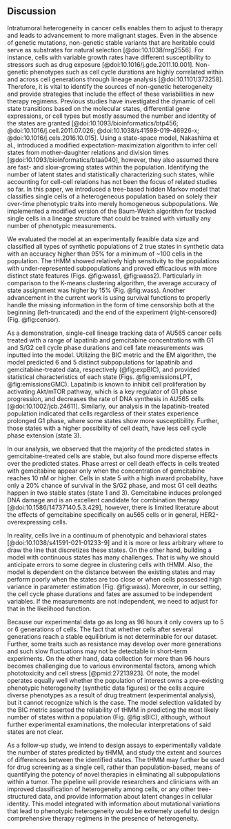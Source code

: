 ## Discussion

<!-- Big picture: Importance of this study:
1. Phenotypic intratumoral heterogeneity induces resistance to drug exposure, so we need to account for them in designing anticancer therapy.
2. It is important to take heritability and cell-cell relations into account while studying the evolution and state transitions.
3. Previous studies have investigated identifying phenotypic heterogeneity using models.
4. The tHMM can help with uncovering the underlying heterogeneity using single-cell lineage data using only experimental obervations. -->

Intratumoral heterogeneity in cancer cells enables them to adjust to therapy and leads to advancement to more malignant stages. Even in the absence of genetic mutations, non-genetic stable variants that are heritable could serve as substrates for natural selection [@doi:10.1038/nrg2556]. For instance, cells with variable growth rates have different susceptibility to stressors such as drug exposure [@doi:10.1016/j.gde.2011.10.001]. Non-genetic phenotypes such as cell cycle durations are highly correlated within and across cell generations through lineage analysis [@doi:10.1101/373258]. Therefore, it is vital to identify the sources of non-genetic heterogeneity and provide strategies that include the effect of these variabilities in new therapy regimens. Previous studies have investigated the dynamic of cell state transitions based on the molecular states, differential gene expressions, or cell types but mostly assumed the number and identity of the states are granted [@doi:10.1093/bioinformatics/btp456; @doi:10.1016/j.cell.2011.07.026; @doi:10.1038/s41598-019-46926-x; @doi:10.1016/j.cels.2016.10.015]. Using a state-space model, Nakashima et al., introduced a modified expectation-maximization algorithm to infer cell states from mother-daughter relations and division times [@doi:10.1093/bioinformatics/btaa040], however, they also assumed there are fast- and slow-growing states within the population. Identifying the number of latent states and statistically characterizing such states, while accounting for cell-cell relations has not been the focus of related studies so far. In this paper, we introduced a tree-based hidden Markov model that classifies single cells of a heterogeneous population based on solely their over-time phenotypic traits into merely homogeneous subpopulations. We implemented a modified version of the Baum-Welch algorithm for tracked single cells in a lineage structure that could be trained with virtually any number of phenotypic measurements.

<!-- Additional findings and how this fits to existing literature:
1. tHMM shows high sensitivity for under-represented sub-populations.
2. tHMM has proved to be more accurate than K-means clustering which shows the importance of accounting for history of cells and their relations.
3. tHMM properly handles time-censorship using survivoral function of distributions, which is barely the case in the literature.-->

We evaluated the model at an experimentally feasible data size and classified all types of synthetic populations of 2 true states in synthetic data with an accuracy higher than 95% for a minimum of ~100 cells in the population. The tHMM showed relatively high sensitivity to the populations with under-represented subpopulations and proved efficacious with more distinct state features (Figs. @fig:wass1, @fig:wass2). Particularly in comparison to the K-means clustering algorithm, the average accuracy of state assignment was higher by 15% (Fig. @fig:wass). Another advancement in the current work is using survival functions to properly handle the missing information in the form of time censorship both at the beginning (left-truncated) and the end of the experiment (right-censored) (Fig. @fig:censor).

<!-- Insightful findings from lapatinib treatment fitting, and comparing to some literature about effects of lapatinib on breast cancer cells: -->
As a demonstration, single-cell lineage tracking data of AU565 cancer cells treated with a range of lapatinib and gemcitabine concentrations with G1 and S/G2 cell cycle phase durations and cell fate measurements was inputted into the model. Utilizing the BIC metric and the EM algorithm, the model predicted 6 and 5 distinct subpopulations for lapatinib and gemcitabine-treated data, respectively (@fig:expBIC), and provided statistical characteristics of each state (Figs. @fig:emissionsLPT, @fig:emissionsGMC). Lapatinib is known to inhibit cell proliferation by activating Akt/mTOR pathway, which is a key regulator of G1 phase progression, and decreases the rate of DNA synthesis in AU565 cells [@doi:10.1002/jcb.24611]. Similarly, our analysis in the lapatinib-treated population indicated that cells regardless of their states experience prolonged G1 phase, where some states show more susceptibility. Further, those states with a higher possibility of cell death, have less cell cycle phase extension (state 3).

In our analysis, we observed that the majority of the predicted states in gemcitabine-treated cells are stable, but also found more disperse effects over the predicted states. Phase arrest or cell death effects in cells treated with gemcitabine appear only when the concentration of gemcitabine reaches 10 nM or higher. Cells in state 5 with a high inward probability, have only a 20% chance of survival in the S/G2 phase, and most G1 cell deaths happen in two stable states (state 1 and 3). Gemcitabine induces prolonged DNA damage and is an excellent candidate for combination therapy [@doi:10.1586/14737140.5.3.429], however, there is limited literature about the effects of gemcitabine specifically on au565 cells or in general, HER2-overexpressing cells.

<!-- Critical analysis of our findings and limitations of the study:
1. Discritizing the state, while in reality they are coninuous variables, is a challenging assumption which may cause inaccuracy to some extent.
2. tHMM cannot perform with high accuracy when the states are too close.
3. In the current setting, the measurements are assumed to be independent. If observations are not independent variables, we should account for that in the likelihood function.
4. The experiment time is limited, and we may not have captured slow-fluctuations. Also, it is hard to collect this type of data for longer times due to experimental limitations.
5. Without further experiments, the molecular interpretations of each state is not clear. -->

In reality, cells live in a continuum of phenotypic and behavioral states [@doi:10.1038/s41591-021-01233-9] and it is more or less arbitrary where to draw the line that discretizes these states. On the other hand, building a model with continuous states has many challenges. That is why we should anticipate errors to some degree in clustering cells with tHMM. Also, the model is dependent on the distance between the existing states and may perform poorly when the states are too close or when cells possessed high variance in parameter estimation (Fig. @fig:wass). Moreover, in our setting, the cell cycle phase durations and fates are assumed to be independent variables. If the measurements are not independent, we need to adjust for that in the likelihood function.

Because our experimental data go as long as 96 hours it only covers up to 5 or 6 generations of cells. The fact that whether cells after several generations reach a stable equilibrium is not determinable for our dataset. Further, some traits such as resistance may develop over more generations and such slow fluctuations may not be detectable in short-term experiments. On the other hand, data collection for more than 96 hours becomes challenging due to various environmental factors, among which phototoxicity and cell stress [@pmid:27213923]. Of note, the model operates equally well whether the population of interest owns a pre-existing phenotypic heterogeneity (synthetic data figures) or the cells acquire diverse phenotypes as a result of drug treatment (experimental analysis), but it cannot recognize which is the case. The model selection validated by the BIC metric asserted the reliability of tHMM in predicting the most likely number of states within a population (Fig. @fig:sBIC), although, without further experimental examinations, the molecular interpretations of said states are not clear.

<!--future directions:
1. Sequencing cells that have been assigned states after fitting and revealing what could be the distinguishing factor for separating those cells assigned to different states.
2. Integerating information about heterogeneity due to mutations to have a comprehensive insight.
3. Based on the findings from sequencing cells, design combination experiments and assess the efficacy.
4. The model is applicable to a wide range of lineage-tree data to unravel the underlying heterogeneity.-->

As a follow-up study, we intend to design assays to experimentally validate the number of states predicted by tHMM, and study the extent and sources of differences between the identified states. The tHMM may further be used for drug screening as a single cell, rather than population-based, means of quantifying the potency of novel therapies in eliminating all subpopulations within a tumor. The pipeline will provide researchers and clinicians with an improved classification of heterogeneity among cells, or any other tree-structured data, and provide information about latent changes in cellular identity. This model integrated with information about mutational variations that lead to phenotypic heterogeneity would be extremely useful to design comprehensive therapy regimens in the presence of heterogeneity.
